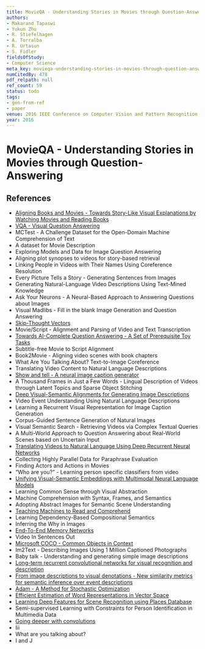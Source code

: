 ```yaml
---
title: MovieQA - Understanding Stories in Movies through Question-Answering
authors:
- Makarand Tapaswi
- Yukun Zhu
- R. Stiefelhagen
- A. Torralba
- R. Urtasun
- S. Fidler
fieldsOfStudy:
- Computer Science
meta_key: movieqa-understanding-stories-in-movies-through-question-answering
numCitedBy: 478
pdf_relpath: null
ref_count: 59
status: todo
tags:
- gen-from-ref
- paper
venue: 2016 IEEE Conference on Computer Vision and Pattern Recognition (CVPR)
year: 2016
---
```


# MovieQA - Understanding Stories in Movies through Question-Answering

## References

- [Aligning Books and Movies - Towards Story-Like Visual Explanations by Watching Movies and Reading Books](./aligning-books-and-movies-towards-story-like-visual-explanations-by-watching-movies-and-reading-books.md)
- [VQA - Visual Question Answering](./vqa-visual-question-answering.md)
- MCTest - A Challenge Dataset for the Open-Domain Machine Comprehension of Text
- A dataset for Movie Description
- Exploring Models and Data for Image Question Answering
- Aligning plot synopses to videos for story-based retrieval
- Linking People in Videos with Their Names Using Coreference Resolution
- Every Picture Tells a Story - Generating Sentences from Images
- Generating Natural-Language Video Descriptions Using Text-Mined Knowledge
- Ask Your Neurons - A Neural-Based Approach to Answering Questions about Images
- Visual Madlibs - Fill in the blank Image Generation and Question Answering
- [Skip-Thought Vectors](./skip-thought-vectors.md)
- Movie/Script - Alignment and Parsing of Video and Text Transcription
- [Towards AI-Complete Question Answering - A Set of Prerequisite Toy Tasks](./towards-ai-complete-question-answering-a-set-of-prerequisite-toy-tasks.md)
- Subtitle-free Movie to Script Alignment
- Book2Movie - Aligning video scenes with book chapters
- What Are You Talking About? Text-to-Image Coreference
- Translating Video Content to Natural Language Descriptions
- [Show and tell - A neural image caption generator](./show-and-tell-a-neural-image-caption-generator.md)
- A Thousand Frames in Just a Few Words - Lingual Description of Videos through Latent Topics and Sparse Object Stitching
- [Deep Visual-Semantic Alignments for Generating Image Descriptions](./deep-visual-semantic-alignments-for-generating-image-descriptions.md)
- Video Event Understanding Using Natural Language Descriptions
- Learning a Recurrent Visual Representation for Image Caption Generation
- Corpus-Guided Sentence Generation of Natural Images
- Visual Semantic Search - Retrieving Videos via Complex Textual Queries
- A Multi-World Approach to Question Answering about Real-World Scenes based on Uncertain Input
- [Translating Videos to Natural Language Using Deep Recurrent Neural Networks](./translating-videos-to-natural-language-using-deep-recurrent-neural-networks.md)
- Collecting Highly Parallel Data for Paraphrase Evaluation
- Finding Actors and Actions in Movies
- “Who are you?” - Learning person specific classifiers from video
- [Unifying Visual-Semantic Embeddings with Multimodal Neural Language Models](./unifying-visual-semantic-embeddings-with-multimodal-neural-language-models.md)
- Learning Common Sense through Visual Abstraction
- Machine Comprehension with Syntax, Frames, and Semantics
- Adopting Abstract Images for Semantic Scene Understanding
- [Teaching Machines to Read and Comprehend](./teaching-machines-to-read-and-comprehend.md)
- Learning Dependency-Based Compositional Semantics
- Inferring the Why in Images
- [End-To-End Memory Networks](./end-to-end-memory-networks.md)
- Video In Sentences Out
- [Microsoft COCO - Common Objects in Context](./microsoft-coco-common-objects-in-context.md)
- Im2Text - Describing Images Using 1 Million Captioned Photographs
- Baby talk - Understanding and generating simple image descriptions
- [Long-term recurrent convolutional networks for visual recognition and description](./long-term-recurrent-convolutional-networks-for-visual-recognition-and-description.md)
- [From image descriptions to visual denotations - New similarity metrics for semantic inference over event descriptions](./from-image-descriptions-to-visual-denotations-new-similarity-metrics-for-semantic-inference-over-event-descriptions.md)
- [Adam - A Method for Stochastic Optimization](./adam-a-method-for-stochastic-optimization.md)
- [Efficient Estimation of Word Representations in Vector Space](./efficient-estimation-of-word-representations-in-vector-space.md)
- [Learning Deep Features for Scene Recognition using Places Database](./learning-deep-features-for-scene-recognition-using-places-database.md)
- Semi-supervised Learning with Constraints for Person Identification in Multimedia Data
- [Going deeper with convolutions](./going-deeper-with-convolutions.md)
- Iii
- What are you talking about?
- I and J
